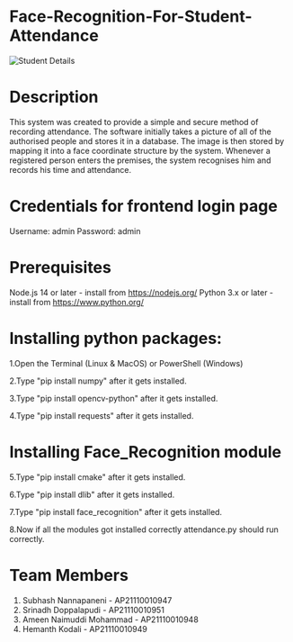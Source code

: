 # Face-Recognition-For-Student-Attendance


![Student Details](https://github.com/Srinadhdoppalapudi/Face-Recognition-For-Student-Attendance/assets/114092699/ff32fd0c-2625-4734-92b7-547666413180)

# Description 

This system was created to provide a simple and secure method of recording attendance. The software initially takes a picture of all of the authorised people and stores it in a database. The image is then stored by mapping it into a face coordinate structure by the system. Whenever a registered person enters the premises, the system recognises him and records his time and attendance.

# Credentials for frontend login page
  Username: admin Password: admin

# Prerequisites
 Node.js 14 or later - install from https://nodejs.org/
 Python 3.x or later - install from https://www.python.org/

 # Installing python packages:
1.Open the Terminal (Linux & MacOS) or PowerShell (Windows)

2.Type "pip install numpy" after it gets installed.

3.Type "pip install opencv-python" after it gets installed.

4.Type "pip install requests" after it gets installed.

# Installing Face_Recognition module
5.Type "pip install cmake" after it gets installed.

6.Type "pip install dlib" after it gets installed.

7.Type "pip install face_recognition" after it gets installed.

8.Now if all the modules got installed correctly attendance.py should run correctly.

# Team Members
1. Subhash Nannapaneni - AP21110010947
2. Srinadh Doppalapudi - AP21110010951
3. Ameen Naimuddi Mohammad - AP21110010948
4. Hemanth Kodali - AP21110010949

